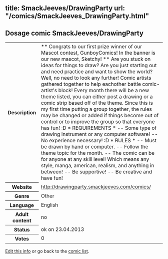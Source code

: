 title: SmackJeeves/DrawingParty
url: "/comics/SmackJeeves_DrawingParty.html"
---
Dosage comic SmackJeeves/DrawingParty
-----------------------------------------

<p id="msg"></p>
<script type="text/javascript">
if (window.location.search === '?edit_info_mail=sent_ok') {
  var elem = document.getElementById("msg");
  elem.innerHTML = 'Edited information sucessfully sent.';
  elem.className = 'ok';
}
</script>
<table class="comicinfo">
<tr>
<th>Description</th><td>** Congrats to our first prize winner of our Mascot contest, GunboyComics! In the banner is our new mascot, Sketchy! ** Are you stuck on ideas for things to draw? Are you just starting out and need practice and want to show the world? Well, no need to look any further! Comic artists gathered together to help eachother battle comic-artist's block! Every month there will be a new theme listed, you can either post a drawing or a comic strip based off of the theme. Since this is my first time putting a group together, the rules may be changed or added if things become out of control or to improve the group so that everyone has fun! :D * REQUIREMENTS * -- Some type of drawing instrument or any computer software! -- No experience necessary! :D * RULES * -- Must be drawn by hand or computer. -- Follow the theme topic for the month. -- The comic can be for anyone at any skill level! Which means any style, manga, american, realism, and anything in between! -- Be supportive! -- Be creative and have fun!</td>
</tr>
<tr>
<th>Website</th><td><a href="http://drawingparty.smackjeeves.com/comics/">http://drawingparty.smackjeeves.com/comics/</a></td>
</tr>
<tr>
<th>Genre</th><td>Other</td>
</tr>
<tr>
<th>Language</th><td>English</td>
</tr>
<tr>
<th>Adult content</th><td>no</td>
</tr>
<tr>
<th>Status</th><td>ok on 23.04.2013</td>
</tr>
<tr>
<th>Votes</th><td>0</td>
</tr>
</table>

[Edit this info](SmackJeeves_DrawingParty_edit.html) or go back to the [comic list](../comic-index.html).
